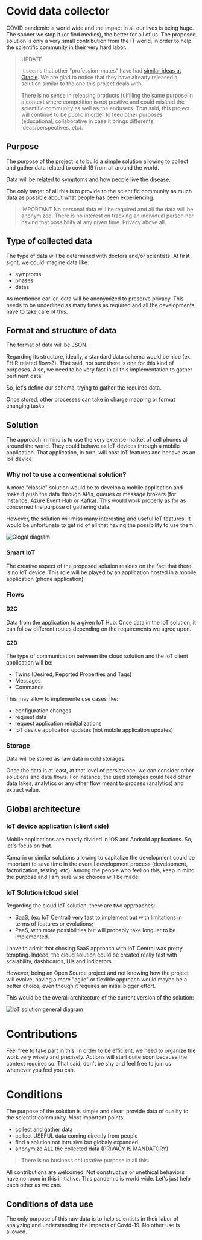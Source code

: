 # Covid data collector

COVID pandemic is world wide and the impact in all our lives is being huge.
The sooner we stop it (or find medics), the better for all of us.
The proposed solution is only a very small contribution from the IT world, in order to help the scientific community in their very hard labor.

> UPDATE
>
> It seems that other "profession-mates" have had [similar ideas at Oracle](https://www.zdnet.com/article/launching-oracles-covid-19-therapeutic-app-the-back-story).
We are glad to notice that they have already released a solution similar to the one this project deals with.
>
>There is no sense in releasing products fulfilling the same purpose in a context where competition is not positive and could mislead the scientific community as well as the endusers.
That said, this project will continue to be public in order to feed other purposes (educational, collaborative in case it brings differents ideas/perspectives, etc).

## Purpose
The purpose of the project is to build a simple solution allowing to collect and gather data related to covid-19 from all around the world.

Data will be related to symptoms and how people live the disease.

The only target of all this is to provide to the scientific community as much data as possible about what people has been experiencing.

> IMPORTANT
> No personal data will be required and all the data will be anonymized.
> There is no interest on tracking an individual person nor having that possibility at any given time. Privacy above all.

## Type of collected data
The type of data will be determined with doctors and/or scientists.
At first sight, we could imagine data like:
 - symptoms
 - phases
 - dates

As mentioned earlier, data will be anonymized to preserve privacy.
This needs to be underlined as many times as required and all the developments have to take care of this.

## Format and structure of data
The format of data will be JSON.

Regarding its structure, ideally, a standard data schema would be nice (ex: FHIR related flows?).
That said, not sure there is one for this kind of purposes. Also, we need to be very fast in all this implementation to gather pertinent data.

So, let's define our schema, trying to gather the required data.

Once stored, other processes can take in charge mapping or format changing tasks.

## Solution
The approach in mind is to use the very extense market of cell phones all around the world. They could behave as IoT devices through a mobile application.
That application, in turn, will host IoT features and behave as an IoT device.


### Why not to use a conventional solution?
A more "classic" solution would be to develop a mobile application and make it push the data through APIs, queues or message brokers (for instance, Azure Event Hub or Kafka). This would work properly as for as concerned the purpose of gathering data.

However, the solution will miss many interesting and useful IoT features. It would be unfortunate to get rid of all that having the possibility to use them.

![Glogal diagram](media/Global.png "Global diagram")

### Smart IoT
The creative aspect of the proposed solution resides on the fact that there is no IoT device. This role will be played by an application hosted in a mobile application (phone application).

### Flows
#### D2C
Data from the application to a given IoT Hub.
Once data in the IoT solution, it can follow different routes depending on the requirements we agree upon.

#### C2D
The type of communication between the cloud solution and the IoT client application will be:
 - Twins (Desired, Reported Properties and Tags)
 - Messages
 - Commands

This may allow to implemente use cases like:
 - configuration changes
 - request data
 - request application reinitializations
 - IoT device application updates (not mobile application updates)

### Storage
Data will be stored as raw data in cold storages.

Once the data is at least, at that level of persistence, we can consider other solutions and data flows. For instance, the used storages could feed other data lakes, analytics or any other flow meant to process (analytics) and extract value.

## Global architecture

### IoT device application (client side)
Mobile applications are mostly divided in iOS and Android applications.
So, let's focus on that.

Xamarin or similar solutions allowing to capitalize the development could be important to save time in the overall development process (development, factorization, testing, etc).
Among the people who feel on this, keep in mind the purpose and I am sure wise choices will be made.

### IoT Solution (cloud side)
Regarding the cloud IoT solution, there are two approaches:
 - SaaS, (ex: IoT Central) very fast to implement but with limitations in terms of features or evolutions;
 - PaaS, with more possibilities but will probably take longuer to be implemented.

I have to admit that chosing SaaS approach with IoT Central was pretty tempting. Indeed, the cloud solution could be created really fast with scalability, dashboards, UIs and indicators.

However, being an Open Source project and not knowing how the project will evolve, having a more "agile" or flexible approach would maybe be a better choice, even though it requires an initial bigger effort.

This would be the overall architecture of the current version of the solution:

![IoT solution general diagram](media/IoTSolutionGeneralDiagram.png "IoT solution general diagram")

# Contributions
Feel free to take part in this.
In order to be efficient, we need to organize the work very wisely and precisely.
Actions will start quite soon because the context requires so. That said, don't be shy and feel free to join us whenever you feel you can.

# Conditions
The purpose of the solution is simple and clear: provide data of quality to the scientist community.
Most important points:
 - collect and gather data
 - collect USEFUL data coming directly from people
 - find a solution not intrusive but globaly expanded
 - anonymize ALL the collected data (PRIVACY IS MANDATORY)

> There is no business or lucrative purpose in all this.

All contributions are welcomed.
Not constructive or unethical behaviors have no room in this initiative.
This pandemic is world wide.
Let's just help each other as we can.

## Conditions of data use
The only purpose of this raw data is to help scientists in their labor of analyzing and understanding the impacts of Covid-19.
No other use is allowed.
